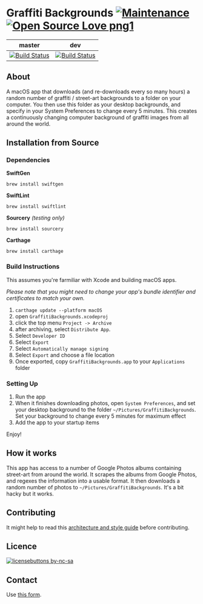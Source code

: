 # Graffiti Backgrounds [![Maintenance](https://img.shields.io/badge/Maintained%3F-yes-green.svg)](https://img.shields.io) [![Open Source Love png1](https://badges.frapsoft.com/os/v1/open-source.png?v=103)](https://github.com/ellerbrock/open-source-badges/)

| master  | dev |
| ------------- | ------------- |
| [![Build Status](https://travis-ci.com/larromba/graffiti-backgrounds.svg?branch=master)](https://travis-ci.com/larromba/graffiti-backgrounds) | [![Build Status](https://travis-ci.com/larromba/graffiti-backgrounds.svg?branch=dev)](https://travis-ci.com/larromba/graffiti-backgrounds) |

## About
A macOS app that downloads (and re-downloads every so many hours) a random number of graffiti / street-art backgrounds to a folder on your computer. You then use this folder as your desktop backgrounds, and specify in your System Preferences to change every 5 minutes. This creates a continuously changing computer background of graffiti images from all around the world.

## Installation from Source

### Dependencies
**SwiftGen**

`brew install swiftgen`

**SwiftLint**

`brew install swiftlint`

**Sourcery** *(testing only)*

`brew install sourcery`

**Carthage**

`brew install carthage`

### Build Instructions
This assumes you're farmiliar with Xcode and building macOS apps.

*Please note that you might need to change your app's bundle identifier and certificates to match your own.*

1. `carthage update --platform macOS`
2. open `GraffitiBackgrounds.xcodeproj`
3. click the top menu `Project -> Archive`
4. after archiving, select `Distribute App`. 
5. Select `Developer ID`
6. Select `Export`
7. Select `Automatically manage signing`
8. Select `Export` and choose a file location
9. Once exported, copy `GraffitiBackgrounds.app` to your `Applications` folder

### Setting Up
1. Run the app
2. When it finishes downloading photos, open `System Preferences`, and set your desktop background to the folder `~/Pictures/GraffitiBackgrounds`. Set your background to change every 5 minutes for maximum effect
3. Add the app to your startup items

Enjoy!

## How it works
This app has access to a number of Google Photos albums containing street-art from around the world. It scrapes the albums from Google Photos, and regexes the information into a usable format. It then downloads a random number of photos to `~/Pictures/GraffitiBackgrounds`. It's a bit hacky but it works.

## Contributing
It might help to read this [architecture and style guide](https://github.com/larromba/ios-code-architecture) before contributing.

## Licence
[![licensebuttons by-nc-sa](https://licensebuttons.net/l/by-nc-sa/3.0/88x31.png)](https://creativecommons.org/licenses/by-nc-sa/4.0) 

## Contact
Use [this form](http://developer.larhythmix.com/contact).
